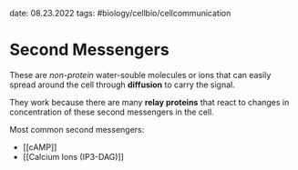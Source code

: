 date: 08.23.2022
tags:   #biology/cellbio/cellcommunication 
# Second Messengers
These are *non-protein* water-souble molecules or ions that can easily spread around the cell through **diffusion** to carry the signal.

They work because there are many **relay proteins** that react to changes in concentration of these second messengers in the cell.

Most common second messengers:
- [[cAMP]]
- [[Calcium Ions (IP3-DAG)]]